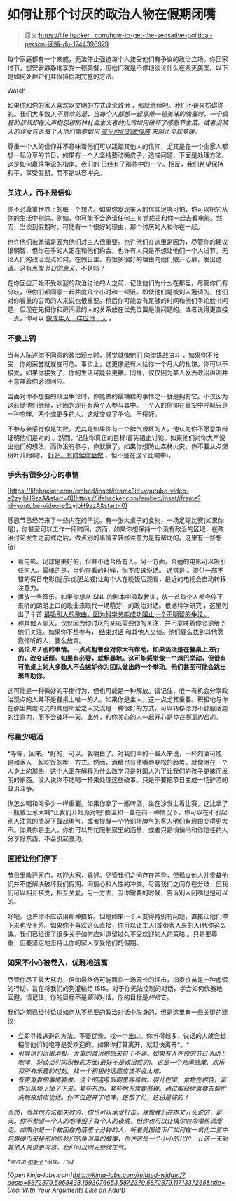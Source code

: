 # 如何让那个讨厌的政治人物在假期闭嘴

> 原文:[https://life hacker . com/how-to-get-the-sensative-political-person-闭嘴-du-1744396979](https://lifehacker.com/how-to-get-that-annoying-political-person-to-shut-up-du-1744396979)

每个家庭都有一个亲戚，无法停止强迫每个人接受他们有争议的政治立场。你回家过节，想安安静静地享受一顿美餐，但他们就是不停地谈论什么在毁灭美国。以下是如何处理它们并保持假期完整的方法。

Watch

如果你和你的家人喜欢以文明的方式谈论政治 ，那就继续吧。我们不是来妨碍你的。我们大多数人*不喜欢的是，当每个人都想一起享用一顿美味的晚餐时，一个疯狂的叔叔却在大声抱怨穆斯林社会主义者的火鸡如何破坏了感恩节主菜。或者当某人的侄女告诉每个人他们需要如何 [减少他们的微侵袭](http://www.hulu.com/watch/844902) 来阻止全球变暖。*

尊重一个人的信仰并不意味着他们可以践踏其他人的信仰，尤其是在一个全家人都想一起分享的节日。如果有一个人坚持要动嘴皮子，造成问题，下面是处理方法。这是如何赢得争论的指南。我们的 [已经有了那些](https://lifehacker.com/the-definitive-guide-to-winning-an-argument-1693076653)中的一个。相反，我们希望保持和平，享受假期，而不是纵容冲突。

### **关注人，而不是信仰**

你不必尊重世界上的每一个想法。如果你发现某人的信仰足够可怕，你可以把它从你的生活中剔除。例如，你可能不会邀请任何三 k 党成员和你一起去看电影。然而，当谈到假期时，可能有一个很好的理由，那个讨厌的人和你在一起。

也许他们被邀请是因为他们对主人很重要。也许他们在这里是因为，尽管你的建议很明智，但你在乎的人正在和他们约会。也许有人只是不想让他们一个人过节。无论人们的政治观点如何，在假日里，有很多很好的理由向他们敞开心扉，发出邀请。这有点像*节日的意义*，不是吗？

在你回应开始不受欢迎的政治讨论的人之前，记住他们为什么在那里。尽管你们有分歧，但你们都同意一起共度几个小时和一顿饭。即使他们是被别人邀请的，他们对你看重的公司的人来说也很重要。稍后你可能会有足够的时间和他们争论脸书问题，但现在先把你和房间里的人的关系放在优先位置是没问题的。或者说得更直接一点，你可以 [像成年人一样应付一天](https://twitter.com/morninggloria/status/668870506918092801) 。

### **不要上钩**

当有人陈述你不同意的政治观点时，感觉就像他们 [向你挑战决斗](https://en.wikipedia.org/wiki/Duel) ，如果你不接受，你的荣誉就岌岌可危。事实上，这更像是有人给你一个月大的松饼。你可以不接受，如果你接受了，你的生活可能会更糟。同样，仅仅因为某人发表政治声明并不意味着你必须回应。

当面对你不想要的政治争论时，你能做的最糟糕的事情之一就是拥有它。不仅因为这鼓励他们继续，还因为现在有两个人参与其中。一个人的信仰在真空中呼喊只是一种咆哮。两个或更多的人，这就变成了争论。干得好。

不参与会感觉像是失败。尤其是如果你有一个脾气很坏的人，他认为你不愿意争辩证明他们是对的 。然而，记住你真正的目标:首先阻止讨论。如果他们对你大声说出他们的想法，而你没有参与，你就赢了。如果你想防止森林火灾，你不要从点燃树叶开始(嗯， [好吧，有时候你会做](https://en.wikipedia.org/wiki/Controlled_burn) ，但不是在这个比喻中)。

### **手头有很多分心的事情**

 [https://lifehacker.com/embed/inset/iframe?id=youtube-video-e2zyjbH9zzA&start=0](https://lifehacker.com/embed/inset/iframe?id=youtube-video-e2zyjbH9zzA&start=0) 

感恩节已经带来了一些内在的干扰。有一张大桌子的食物，一场足球比赛(如果你是)，你甚至可以工作一段时间。然而，如果你想保持一个没有政治的区域，在政治讨论发生之前或之后，做点别的事情来转移注意力是有帮助的。这里有一些想法:

*   看电影。足球是美好的，但并不适合所有人。另一方面，合适的电影可以吸引任何人。最棒的是，当你在看的时候，你不应该说话。 [通常是](http://lifehacker.com/how-to-get-away-with-talking-at-the-movie-theater-1453118757#_ga=1.164649722.431406394.1415821409) 。提供一部不错的假日电影(提示:虎胆龙威)让每个人在晚饭后观看，最近的电视会自动转移注意力。
*   播放一些音乐。如果你想从 SNL 的剧本中吸取教训，放一首每个人都会停下来听的朗朗上口的歌曲来取代一场萌芽中的政治对话。根据科学研究 ，这里列出了十首 [最吸引人的歌曲。因为科学总能成功阻止一个不明智的争论。](http://www.nerve.com/news/music/science-deems-queens-we-are-the-champions-the-most-sing-along-able-song)
*   和其他人聊天。仅仅因为你讨厌的亲戚需要你的关注，并不意味着你必须给予他们关注。如果你不想参与， [结束对话](https://lifehacker.com/this-video-teaches-you-how-to-end-a-conversation-gracef-1727634831) 和其他人交谈。他们要么找到其他愿意倾听的人，要么放弃。
*   **谈论*关于*别的事情。一点点粗鲁会对你大有帮助。如果谈话是在餐桌上进行的，改变话题。如果有必要，就粗暴地。这可能感觉像一个鸡巴举动，但很有可能桌上的大多数人不会嫉妒你为团队做出的一个举动。他们甚至可能会跳出来帮助你。**

这可能是一种微妙的平衡行为，但也可能是一种解放。请记住，唯一有机会分享政治观点的人并不是餐桌上唯一的人。如果你是主人，这一点尤其重要。积极地与你在那里共度时光的其他所爱之人交流是一种很好的方式，可以转移你对不舒服话题的注意力，而不会破坏一天。此外，和你关心的人一起开心是*你在那里的目的*。

### **尽量少喝酒**

*等等，回来。*好的，可以。我明白了。对我们中的一些人来说，一杯烈酒可能是和家人一起吃饭的唯一方式。然而，酒精也有使嘴唇变松的趋势。就像附在一个人身上的那些，这个人正在解释为什么数学只是外国人为了让我们的孩子更笨而发明的东西。没人说你不能喝一杯来处理这些破事。只是不要把节日变成一场醉酒的政治斗争。

你怎么喝和喝多少一样重要。如果你拿了一瓶啤酒，坐在沙发上看比赛，这比拿了一瓶威士忌大喊“让我们开始派对吧”要温和一些在前一种情况下，你可以在不引起别人注意的情况下鼓起勇气，或者提醒一个特别坏脾气的客人他们有理由变得更大声。如果你是主人，你也可以帮忙限制家里的酒量，或者只是悄悄地和你信任的人分享好东西，不会引起骚动。

### **直接让他们停下**

节日里敞开家门，欢迎大家，真好。尽管我们之间存在差异，但孤立他人并责备他们并不能解决破坏我们假期、同情心和人性的冲突。尽管我们之间存在分歧，但我们可以相互接受，相互关爱。另一方面，当你需要的时候，告诉别人闭嘴也是可以的。

好吧，也许你不应该用那种措辞。但是如果一个人变得特别有问题，直接让他们停下来也没关系。如果你不喜欢这么直接，你可以让主人(或带客人来的人)代你这么做。我们已经讲了很多关于如何应对逗留过久不受欢迎的人的策略 。只是要尊重，但要坚定地坚持让你的家人享受他们的假期。

### **如果不小心被卷入，优雅地逃离**

尽管你尽了最大努力，但你最终仍可能面临一场冗长的抨击，指责疫苗是一种虚假的行动，旨在将我们的狗灌输给 ISIS。对于你无法控制的对话，学会如何优雅地回避。请记住，你的目标不是*赢得*对话。你的目标是*终结*它。

我们之前已经讨论过如何从不想要的政治对话中脱身的，但是这里有一些关键的建议:

*   立即寻找逃避的方法。不要犹豫，找一个出口。你听得越多，说话的人就会越相信他们的咆哮是受欢迎的。如果你打算离开，就赶快离开*。*
*   *引导他们远离消极。大量的政治抱怨来自于不满。如果有人在你的节日活动上咆哮，将谈话引向积极的方面(最好不是政治性的)。这是一个充满感激、欢乐和所有乐趣的时刻。找一个积极的话题应该不会太难。*
*   *有更重要的事情要做。这个的*超级*假期里容易做。婴儿在哭，食物在燃烧，装饰品从墙上掉了下来。某些东西，某些地方需要修理。通过解释你需要去帮忙洗碗来结束谈话。你不仅避开了咆哮，还帮了忙，这总是好的！*

*当然，当其他方法都失败时，你也可以承受打击。就像我们在本文开头说的，是一天。你不希望一个人的咆哮毁了每个人的夜晚，但你也可以让偶尔的冷嘲热讽溜走。如果你是一个被困在角落里十分钟的人，听着美国造币厂如何在一氧化二氢中包裹硬币来秘密地给我们的鱼消毒的故事，也许这是一个小小的代价，让这一天对其他人来说更容易。我们可以明天继续生气。*

*<small>*照片由*</small> [<small>*帕斯卡*</small>](https://www.flickr.com/photos/pasukaru76/5561059689/in/photolist-adMguK-ypk12r-dbxQ63-9tpTit-jss6z-2h4EaK-r9HuiQ-6z4dEy-5JMRu9-bsYtvj-tMh4ma-7Qsm3c-raP2Zv-tM3afc-3aSjdd-o5R4fF-6g8wLL-nZg2Db-iNECnA-stCASZ-f3kNLy-nXa97i-nVhZ9W-cCzS8A-fgfKYB-8vrKAr-94hyN7-8eK9nL-5Vq51M-9GEXd7-9ZX6Uo-5YufQg-5SfQjL-6MUxHw-4E3wvr-7fSMEC-8bTzit-5hEHhG-f1fNWG-5hEHk3-57xaas-ot3AEA-gHsK55-gHtr3D-6fhewn-7pwrcR-rhVbW-gHsK8w-aYmoCB-e2xu4e) <small>*组成。*T15】</small>*

*[Open *kinja-labs.com*](http://kinja-labs.com/related-widget/?posts=5872379,5958433,1693076653,5872379,5872379,1171337265&title=Deal With Your Arguments Like an Adult)*